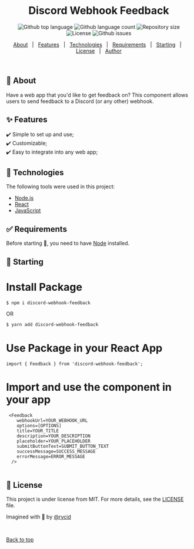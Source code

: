 <div align="center" id="top">
  &#xa0;

  <!-- <a href="https://discordwebhookfeedback.netlify.app">Demo</a> -->
</div>

<h1 align="center">Discord Webhook Feedback</h1>

<p align="center">
  <img alt="Github top language" src="https://img.shields.io/github/languages/top/rycid/discord-webhook-feedback?color=56BEB8">

  <img alt="Github language count" src="https://img.shields.io/github/languages/count/rycid/discord-webhook-feedback?color=56BEB8">

  <img alt="Repository size" src="https://img.shields.io/github/repo-size/rycid/discord-webhook-feedback?color=56BEB8">

  <img alt="License" src="https://img.shields.io/github/license/rycid/discord-webhook-feedback">

  <img alt="Github issues" src="https://img.shields.io/github/issues/rycid/discord-webhook-feedback?color=56BEB8" />

  <!-- <img alt="Github downloads" src="https://img.shields.io/github/downloads/rycid/discord-webhook-feedback/total?color=56BEB8" /> -->

  <!-- <img alt="Github downloads" src="https://img.shields.io/github/downloads/rycid/discord-webhook-feedback/latest/total?color=56BEB8" /> -->

  <!-- <img alt="NPM Downloads" src="https://img.shields.io/npm/dt/discord-webhook-feedback"> -->

</p>

<!-- Status -->

<!-- <h4 align="center"> 
	🚧  Discord Webhook Feedback 🚀 Under construction...  🚧
</h4> 

<hr> -->

<p align="center">
  <a href="#dart-about">About</a> &#xa0; | &#xa0; 
  <a href="#sparkles-features">Features</a> &#xa0; | &#xa0;
  <a href="#rocket-technologies">Technologies</a> &#xa0; | &#xa0;
  <a href="#white_check_mark-requirements">Requirements</a> &#xa0; | &#xa0;
  <a href="#checkered_flag-starting">Starting</a> &#xa0; | &#xa0;
  <a href="#memo-license">License</a> &#xa0; | &#xa0;
  <a href="https://github.com/rycid" target="_blank">Author</a>
</p>

<br>

## :dart: About ##

Have a web app that you'd like to get feedback on? This component allows users to send feedback to a Discord (or any other) webhook.

## :sparkles: Features ##

:heavy_check_mark: Simple to set up and use;\
:heavy_check_mark: Customizable;\
:heavy_check_mark: Easy to integrate into any web app;

## :rocket: Technologies ##

The following tools were used in this project:

- [Node.js](https://nodejs.org/en/)
- [React](https://pt-br.reactjs.org/)
- [JavaScript](https://developer.mozilla.org/en-US/docs/Web/JavaScript)

## :white_check_mark: Requirements ##

Before starting :checkered_flag:, you need to have [Node](https://nodejs.org/en/) installed.

## :checkered_flag: Starting ##


# Install Package
```bash
$ npm i discord-webhook-feedback
```
OR

```bash
$ yarn add discord-webhook-feedback
```
# Use Package in your React App
```
import { Feedback } from 'discord-webhook-feedback';
```

# Import and use the component in your app
```
 <Feedback 
    webhookUrl=YOUR_WEBHOOK_URL
    options=[OPTIONS]
    title=YOUR_TITLE
    description=YOUR_DESCRIPTION
    placeholder=YOUR_PLACEHOLDER
    submitButtonText=SUBMIT_BUTTON_TEXT
    successMessage=SUCCESS_MESSAGE
    errorMessage=ERROR_MESSAGE
  />
  
```

## :memo: License ##

This project is under license from MIT. For more details, see the [LICENSE](LICENSE.md) file.


Imagined with :milky_way: by <a href="https://github.com/rycid" target="_blank">@rycid</a>

&#xa0;

<a href="#top">Back to top</a>
